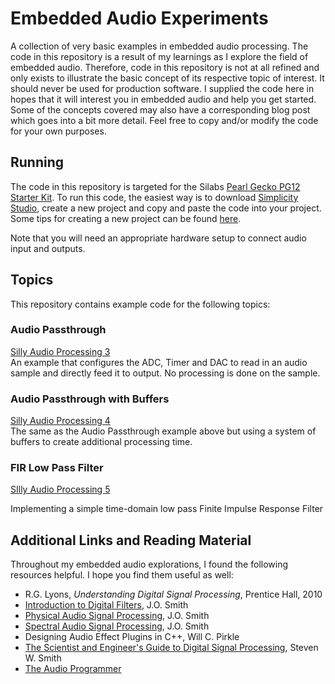 # Embedded Audio Experiments

A collection of very basic examples in embedded audio processing.
The code in this repository is a result of my learnings as I explore the field of embedded audio.  Therefore, code in this repository is not at all refined and only exists to illustrate the basic concept of its respective topic of interest.  It should never be used for production software.  I supplied the code here in hopes that it will interest you in embedded audio and help you get started.  Some of the concepts covered may also have a corresponding blog post which goes into a bit more detail.  Feel free to copy and/or modify the code for your own purposes.
  
  
## Running

The code in this repository is targeted for the Silabs [Pearl Gecko PG12 Starter Kit](https://www.silabs.com/products/development-tools/mcu/32-bit/efm32-pearl-gecko-pg12-starter-kit).  To run this code, the easiest way is to download [Simplicity Studio](https://www.silabs.com/products/development-tools/software/simplicity-studio), create a new project and copy and paste the code into your project.  Some tips for creating a new project can be found [here](https://www.meoworkshop.org/silly-audio-processing-2/).  

Note that you will need an appropriate hardware setup to connect audio input and outputs.  
  
  
## Topics

This repository contains example code for the following topics:  
  
### Audio Passthrough  
[Silly Audio Processing 3](https://www.meoworkshop.org/silly-audio-processing-3/)  
An example that configures the ADC, Timer and DAC to read in an audio sample and directly feed it to output.  No processing is done on the sample.  
  
  
### Audio Passthrough with Buffers  
[Silly Audio Processing 4](https://www.meoworkshop.org/silly-audio-processing-4/)  
The same as the Audio Passthrough example above but using a system of buffers to create additional processing time.


### FIR Low Pass Filter
[SIlly Audio Processing 5](https://www.meoworkshop.org/silly-audio-processing-5/)

Implementing a simple time-domain low pass Finite Impulse Response Filter
  
  
## Additional Links and Reading Material

Throughout my embedded audio explorations, I found the following resources helpful.  I hope you find them useful as well:  

* R.G. Lyons, _Understanding Digital Signal Processing_, Prentice Hall, 2010
* [Introduction to Digital Filters](https://ccrma.stanford.edu/~jos/filters/), J.O. Smith 
* [Physical Audio Signal Processing](https://ccrma.stanford.edu/~jos/pasp/), J.O. Smith
* [Spectral Audio Signal Processing](https://ccrma.stanford.edu/~jos/sasp/), J.O. Smith
* Designing Audio Effect Plugins in C++, Will C. Pirkle
* [The Scientist and Engineer's Guide to Digital Signal Processing](http://dspguide.com), Steven W. Smith
* [The Audio Programmer](https://theaudioprogrammer.com)
